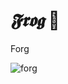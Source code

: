 # ***__𝕱𝖗𝖔𝖌__*** :frog:

Forg

![forg](https://hips.hearstapps.com/hmg-prod/images/0k2a7188-645a97935c01c.jpg "forg")
